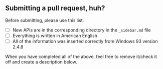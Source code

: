 ## Submitting a pull request, huh?

Before submitting, please use this list:

- [ ] New APIs are in the corresponding directory in the `_sidebar.md` file
- [ ] Everything is written in American English
- [ ] All of the information was inserted correctly from Windows 93 version 2.4.8

When you have completed all of the above, feel free to remove it/check it off and create a description below.
